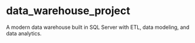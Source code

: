 # data_warehouse_project
A modern data warehouse built in SQL Server with ETL, data modeling, and data analytics.
